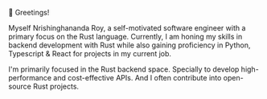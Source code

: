 👋 Greetings!

Myself Nrishinghananda Roy, a self-motivated software engineer with a primary focus on the Rust language. Currently, I am honing my skills in backend development with Rust while also gaining proficiency in Python, Typescript & React for projects in my current job. 

I'm primarily focused in the Rust backend space. Specially to develop high-performance and cost-effective APIs. And I often contribute into open-source Rust projects.
